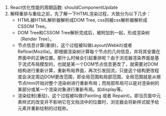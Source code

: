 1.  React优化性能的周期函数: shouldComponentUpdate
2.  解释重排与重绘之前，先了解一下HTML渲染过程，大致分为以下几步：
    -   HTML被HTML解析器解析成DOM Tree, css则被css解析器解析成CSSOM Tree。
    -   DOM Tree和CSSOM Tree解析完成后，被附加到一起，形成渲染树（Render Tree）。
    -   节点信息计算(重排)，这个过程被叫做Layout(Webkit)或者Reflow(Mozilla)。即根据渲染树计算每个节点的几何信息，并将其安置在界面中的正确位置。那什么时候会引起重排呢？由于浏览器渲染界面是基于流式布局模型的，也就是某一个DOM节点信息更改了，就需要对DOM结构进行重新计算，重新布局界面，再次引发回流，只是这个结构更改程度会决定周边DOM更改范围，即全局范围和局部范围，全局范围就是从根节点html开始对整个渲染树进行重新布局；而局部布局可以是对渲染树的某部分或某一个渲染对象进行重新布局。如display等。
    -   渲染绘制(重绘)，这个过程被叫做(Painting 或者 Repaint)。即当页面中元素样式的改变并不影响它在文档流中的位置时，浏览器会将新样式赋予给元素并重新绘制的过程称。
